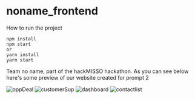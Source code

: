 # noname_frontend
How to run the project
```
npm install  
npm start 
or 
yarn install 
yarn start
```
Team no name, part of the hackMISSO hackathon. As you can see below here's some preview of our website created for prompt 2

![oppDeal](https://user-images.githubusercontent.com/76671651/141661467-a6b09293-0fab-43df-8c09-de72335c916a.PNG)
![customerSup](https://user-images.githubusercontent.com/76671651/141661468-3d90e9d1-9789-4091-b679-5f25cfdecdaf.PNG)
![dashboard](https://user-images.githubusercontent.com/76671651/141661469-d4eae32e-7270-4742-aaba-1224016c2168.PNG)
![contactlist](https://user-images.githubusercontent.com/76671651/141661470-bab9f9b6-9fc3-4805-9f90-8c96a84ec017.PNG)
